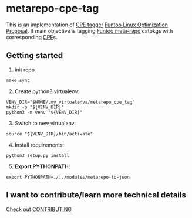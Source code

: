 # metarepo-cpe-tag
This is an implementation of [CPE tagger] [Funtoo Linux Optimization Proposal].
It main objective is tagging [Funtoo meta-repo] catpkgs with corresponding
[CPE]s.


## Getting started
1. init repo
```
make sync
```
2. Create python3 virtualenv:
```
VENV_DIR="$HOME/.my_virtualenvs/metarepo_cpe_tag"
mkdir -p "${VENV_DIR}"
python3 -m venv "${VENV_DIR}"
```
3. Switch to new virtualenv:
```
source "${VENV_DIR}/bin/activate"
```
4. Install requirements:
```
python3 setup.py install
```
5. **Export PYTHONPATH**:
```
export PYTHONPATH=./:./modules/metarepo-to-json
```


## I want to contribute/learn more technical details
Check out [CONTRIBUTING](CONTRIBUTING.md)


[Funtoo meta-repo]: https://github.com/funtoo/meta-repo
[CPE]: https://nvd.nist.gov/products/cpe
[CPE tagger]: https://www.funtoo.org/FLOP:CPE_tagger
[Funtoo Linux Optimization Proposal]: https://www.funtoo.org/Category:FLOP
